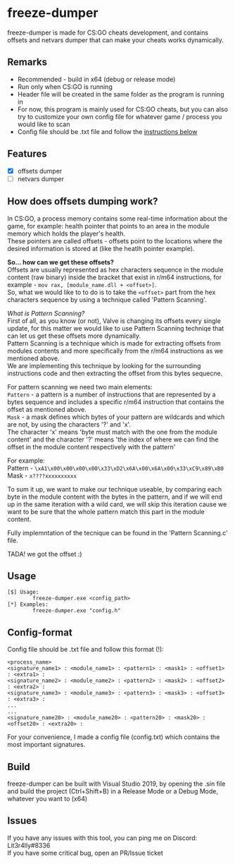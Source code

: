 # freeze-dumper

freeze-dumper is made for CS:GO cheats development, and contains offsets and netvars dumper that can make your cheats works dynamically.

## Remarks

- Recommended - build in x64 (debug or release mode)
- Run only when CS:GO is running
- Header file will be created in the same folder as the program is running in
- For now, this program is mainly used for CS:GO cheats, but you can also try to customize your own config file for whatever game / process you would like to scan
- Config file should be .txt file and follow the [instructions below](##Config-format)

## Features

- [x] offsets dumper
- [ ] netvars dumper

## How does offsets dumping work?

In CS:GO, a process memory contains some real-time information about the game, for example: health pointer that points to an area in the module memory which holds the player's health.  
These pointers are called offsets - offsets point to the locations where the desired information is stored at (like the heatlh pointer example).  
  
**So... how can we get these offsets?**  
Offsets are usually represented as hex characters sequence in the module content (raw binary) inside the bracket that exist in r/m64 instructions, for example -  `mov rax, [module_name.dll + <offset>]`.  
So, what we would like to to do is to take the `<offset>` part from the hex characters sequence by using a technique called 'Pattern Scanning'.

*What is Pattern Scanning?*  
First of all, as you know (or not), Valve is changing its offsets every single update, for this matter we would like to use Pattern Scanning techniqe that can let us get these offsets more dynamically.  
Pattern Scanning is a technique which is made for extracting offsets from modules contents and more specifically from the r/m64 instructions as we mentioned above.  
We are implementing this technique by looking for the surrounding instructions code and then extracting the offset from this bytes sequecne.  

For pattern scanning we need two main elements:  
`Pattern` - a pattern is a number of instructions that are represented by a bytes sequence and includes a specific r/m64 instruction that contains the offset as mentioned above.  
`Mask` -  a mask defines which bytes of your pattern are wildcards and which are not, by using the characters '?' and 'x'.  
The character 'x' means 'byte must match with the one from the module content' and  the character '?' means 'the index of where we can find the offset in the module content respectively with the pattern'  

For example:  
Pattern - `\xA1\x00\x00\x00\x00\x33\xD2\x6A\x00\x6A\x00\x33\xC9\x89\xB0`  
Mask -  `x????xxxxxxxxxx`  

To sum it up, we want to make our technique useable, by comparing each byte in the module content with the bytes in the pattern, and if we will end up in the same iteration with a wild card, we will skip this iteration cause we want to be sure that the whole pattern match this part in the module content.  

Fully implemntation of the tecnique can be found in the 'Pattern Scanning.c' file.

TADA! we got the offset :)  

## Usage

```
[$] Usage:  
        freeze-dumper.exe <config_path>
[*] Examples:  
        freeze-dumper.exe "config.h"
```

## Config-format

Config file should be .txt file and follow this format (!):  
```
<process_name>  
<signature_name1> : <module_name1> : <pattern1> : <mask1> : <offset1> : <extra1> :  
<signature_name2> : <module_name2> : <pattern2> : <mask2> : <offset2> : <extra2> :  
<signature_name3> : <module_name3> : <pattern3> : <mask3> : <offset3> : <extra3> :
...
...
<signature_name20> : <module_name20> : <pattern20> : <mask20> : <offset20> : <extra20> :
```

For your convenience, I made a config file (config.txt) which contains the most important signatures.  

## Build

freeze-dumper can be built with Visual Studio 2019, by opening the .sin file and build the project (Ctrl+Shift+B) in a Release Mode or a Debug Mode, whatever you want to (x64)

## Issues

If you have any issues with this tool, you can ping me on Discord: Lit3r4lly#8336  
If you have some critical bug, open an PR/Issue ticket